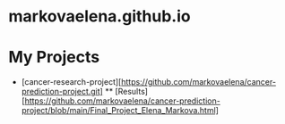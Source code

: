 # markovaelena.github.io

# My Projects
* [cancer-research-project][https://github.com/markovaelena/cancer-prediction-project.git]
** [Results][https://github.com/markovaelena/cancer-prediction-project/blob/main/Final_Project_Elena_Markova.html]